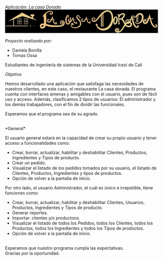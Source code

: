 
*Aplicación: La casa Dorada*
![](https://raw.githubusercontent.com/DaniBonica001/restaurant-Management/master/src/icons/titulo.jpg)

*Proyecto realizado por:* 
- Daniela Bonilla 
- Tomas Ossa

Estudiantes de ingeniería de sistemas de la Universidad Icesi de Cali


*Objetivo*
<div align =text-align: justify>Hemos desarrollado una aplicación que satisfaga las necesidades de nuestros clientes, en este caso, el restaurante La casa dorada. El programa cuenta con interfaces amenas y amigables con el usuario, pues son de fácil uso y acceso. Además, clasificamos 2 tipos de usuarios: El administrador y los demás trabajadores, con el fin de dividir las funcionales. </div>
<p>Esperamos que el programa sea de su agrado.</p>



<br>
*General*

El usuario general estará en la capacidad de crear su propio usuario y tener acceso a funcionalidades como:
- Crear, borrar, actualizar, habilitar y deshabilitar Clientes, Productos, Ingredientes y Tipos de producto.
- Crear un pedido.
- Visualizar el listado de los pedidos tomados por su usuario, el listado de Clientes, Productos, Ingredientes y tipos de productos.
- Opción de volver a la pantalla de inicio.

Por otro lado, el usuario Administrador, el cuál es único e irrepetible, tiene funciones como:
- Crear, borrar, actualizar, habilitar y deshabilitar Clientes, Usuarios, Productos, Ingredientes y Tipos de producto.
- Generar reportes.
- Importar: clientes y/o productoos.
- Visualizar el listado de todos los Pedidos, todos los Clientes, todos los Productos, todos los Ingredientes y todos los Tipos de productos.
- Opción de volver a la pantalla de inicio.

<br>
Esperamos que nuestro programa cumpla las expectativas.
<br>Gracias por la oportunidad.
<br>
